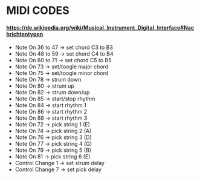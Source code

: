 # MIDI CODES
#### https://de.wikipedia.org/wiki/Musical_Instrument_Digital_Interface#Nachrichtentypen
* Note On 36 to 47  ->  set chord C3 to B3
* Note On 48 to 59  ->  set chord C4 to B4
* Note On 60 to 71  ->  set chord C5 to B5
* Note On 73  ->  set/toogle major chord
* Note On 75  ->  set/toogle minor chord
* Note On 78  ->  strum down
* Note On 80  ->  strum up
* Note On 82  ->  strum down/up
* Note On 85  ->  start/stop rhythm
* Note On 84  ->  start rhythm 1
* Note On 86  ->  start rhythm 2
* Note On 88  ->  start rhythm 3
* Note On 72  ->  pick string 1 (E)
* Note On 74  ->  pick string 2 (A)
* Note On 76  ->  pick string 3 (D)
* Note On 77  ->  pick string 4 (G)
* Note On 79  ->  pick string 5 (B)
* Note On 81  ->  pick string 6 (E)
* Control Change 1  ->  set strum delay
* Control Change 7  ->  set pick delay
